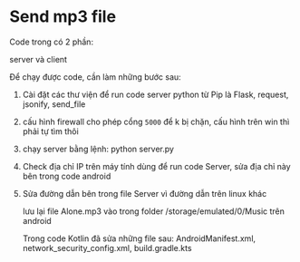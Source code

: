 # Send mp3 file



Code trong có 2 phần:

server và client



Để chạy được code, cần làm những bước sau:

1. Cài đặt các thư viện để run code server python từ Pip là Flask, request, jsonify, send_file

2. cấu hình firewall cho phép cổng `5000` để k bị chặn, cấu hình trên win thì phải tự tìm thôi

3. chạy server  bằng lệnh: python server.py

4. Check địa chỉ IP trên máy tính dùng để run code Server, sửa địa chỉ này bên trong code android

5. Sửa đường dẫn bên trong file Server vì đường dẫn trên linux khác
   
   lưu lại file Alone.mp3 vào trong folder /storage/emulated/0/Music trên android
   
   Trong code Kotlin đã sửa những file sau: AndroidManifest.xml, network_security_config.xml, build.gradle.kts 
   
   
